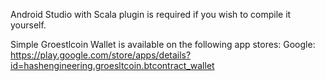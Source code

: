 Android Studio with Scala plugin is required if you wish to compile it yourself.  

Simple Groestlcoin Wallet is available on the following app stores:
Google: https://play.google.com/store/apps/details?id=hashengineering.groesltcoin.btcontract_wallet

